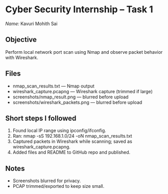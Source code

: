 # Cyber Security Internship – Task 1
*Name:* Kavuri Mohith Sai

## Objective
Perform local network port scan using Nmap and observe packet behavior with Wireshark.

## Files
- nmap_scan_results.txt — Nmap output
- wireshark_capture.pcapng — Wireshark capture (trimmed if large)
- screenshots/nmap_result.png — blurred before upload
- screenshots/wireshark_packets.png — blurred before upload

## Short steps I followed
1. Found local IP range using ipconfig/ifconfig.
2. Ran: nmap -sS 192.168.1.0/24 -oN nmap_scan_results.txt
3. Captured packets in Wireshark while scanning; saved as wireshark_capture.pcapng.
4. Added files and README to GitHub repo and published.

## Notes
- Screenshots blurred for privacy.
- PCAP trimmed/exported to keep size small.
